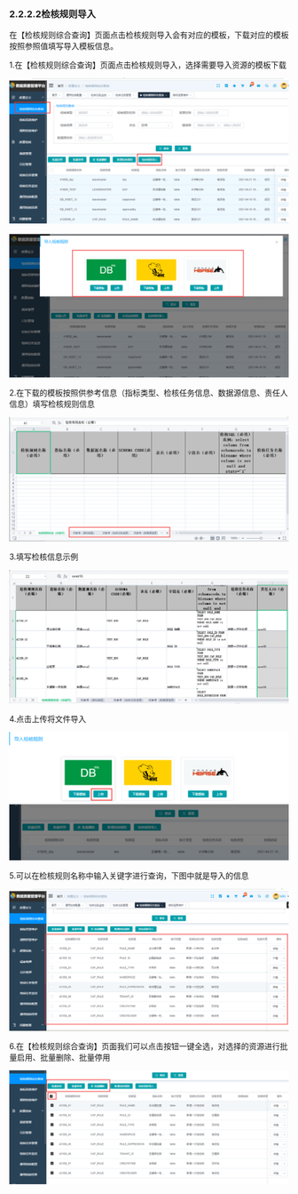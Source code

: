 ### 2.2.2.2检核规则导入

​        在【检核规则综合查询】页面点击检核规则导入会有对应的模板，下载对应的模板按照参照值填写导入模板信息。

1.在【检核规则综合查询】页面点击检核规则导入，选择需要导入资源的模板下载

![image-20210421100235702](3.2.1%E6%A3%80%E6%A0%B8%E8%A7%84%E5%88%99%E5%AF%BC%E5%85%A5.assets/image-20210421100235702.png)

![image-20210421100302259](3.2.1%E6%A3%80%E6%A0%B8%E8%A7%84%E5%88%99%E5%AF%BC%E5%85%A5.assets/image-20210421100302259.png)

2.在下载的模板按照供参考信息（指标类型、检核任务信息、数据源信息、责任人信息）填写检核规则信息

![image-20210421100640696](3.2.1%E6%A3%80%E6%A0%B8%E8%A7%84%E5%88%99%E5%AF%BC%E5%85%A5.assets/image-20210421100640696.png)

3.填写检核信息示例

![image-20210421101503859](3.2.1%E6%A3%80%E6%A0%B8%E8%A7%84%E5%88%99%E5%AF%BC%E5%85%A5.assets/image-20210421101503859.png)

4.点击上传将文件导入

![image-20210421102645458](3.2.1%E6%A3%80%E6%A0%B8%E8%A7%84%E5%88%99%E5%AF%BC%E5%85%A5.assets/image-20210421102645458.png)

5.可以在检核规则名称中输入关键字进行查询，下图中就是导入的信息

![image-20210421102940506](3.2.1%E6%A3%80%E6%A0%B8%E8%A7%84%E5%88%99%E5%AF%BC%E5%85%A5.assets/image-20210421102940506.png)

6.在【检核规则综合查询】页面我们可以点击按钮一键全选，对选择的资源进行批量启用、批量删除、批量停用

![image-20210421103305098](3.2.1%E6%A3%80%E6%A0%B8%E8%A7%84%E5%88%99%E5%AF%BC%E5%85%A5.assets/image-20210421103305098.png)

